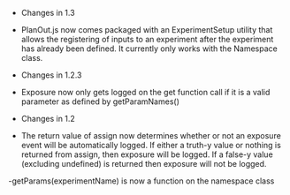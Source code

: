 * Changes in 1.3
- PlanOut.js now comes packaged with an ExperimentSetup utility that allows the registering of inputs to an experiment after the experiment has already been defined. It currently only works with the Namespace class.

* Changes in 1.2.3
- Exposure now only gets logged on the get function call if it is a valid parameter as defined by getParamNames() 

* Changes in 1.2
- The return value of assign now determines whether or not an exposure event will
  be automatically logged. If either a truth-y value or nothing is returned from assign, then exposure
  will be logged. If a false-y value (excluding undefined) is returned then exposure will not be logged.

-getParams(experimentName) is now a function on the namespace class 

